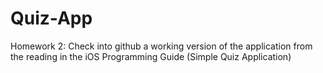 # Quiz-App

Homework 2: Check into github a working version of the application from the reading in the iOS Programming Guide (Simple Quiz Application)

